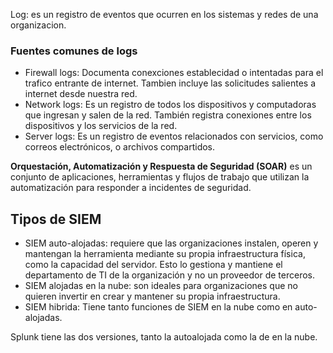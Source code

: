 Log: es un registro de eventos que ocurren en los sistemas y redes de una organizacion. 

### Fuentes comunes de logs

- Firewall logs: Documenta conexciones establecidad o intentadas para el trafico entrante de internet. Tambien incluye las solicitudes salientes a internet desde nuestra red.
- Network logs: Es un registro de todos los dispositivos y computadoras que ingresan y salen de la red. También registra conexiones entre los dispositivos y los servicios de la red. 
- Server logs: Es un registro de eventos relacionados con servicios, como correos electrónicos, o archivos compartidos. 

**Orquestación, Automatización y Respuesta de Seguridad (SOAR)** es un conjunto de aplicaciones, herramientas y flujos de trabajo que utilizan la automatización para responder a incidentes de seguridad.

## Tipos de SIEM

- SIEM auto-alojadas: requiere que las organizaciones instalen, operen y mantengan la herramienta mediante su propia infraestructura física, como la capacidad del servidor. Esto lo gestiona y mantiene el departamento de TI de la organización y no un proveedor de terceros. 
- SIEM alojadas en la nube: son ideales para organizaciones que no quieren invertir en crear y mantener su propia infraestructura. 
- SIEM hibrida: Tiene tanto funciones de SIEM en la nube como en auto-alojadas. 


Splunk tiene las dos versiones, tanto la autoalojada como la de en la nube. 